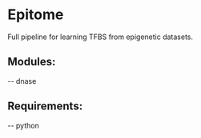 # Epitome

Full pipeline for learning TFBS from epigenetic datasets.

## Modules:
-- dnase

## Requirements:
-- python
